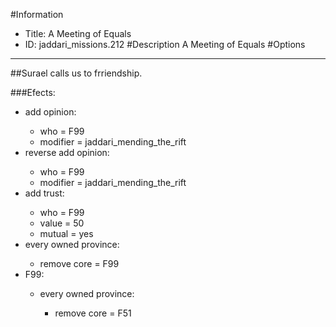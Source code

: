 #Information
 - Title: A Meeting of Equals
 - ID: jaddari_missions.212
#Description
A Meeting of Equals
#Options

___
##Surael calls us to frriendship.

###Efects:<ul><li>add opinion:</li><ul><li>who = F99</li><li>modifier = jaddari_mending_the_rift</li></ul><li>reverse add opinion:</li><ul><li>who = F99</li><li>modifier = jaddari_mending_the_rift</li></ul><li>add trust:</li><ul><li>who = F99</li><li>value = 50</li><li>mutual = yes</li></ul><li>every owned province:</li><ul><li>remove core = F99</li></ul><li>F99:</li><ul><li>every owned province:</li><ul><li>remove core = F51</li></ul></ul></ul>
